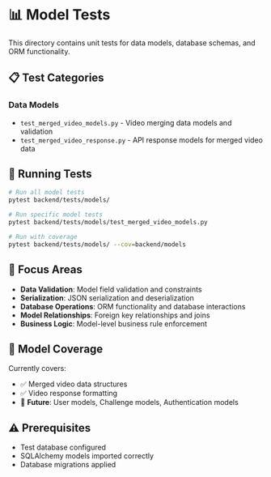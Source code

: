 # 📊 Model Tests

This directory contains unit tests for data models, database schemas, and ORM functionality.

## 📋 Test Categories

### Data Models
- `test_merged_video_models.py` - Video merging data models and validation
- `test_merged_video_response.py` - API response models for merged video data

## 🚀 Running Tests

```bash
# Run all model tests
pytest backend/tests/models/

# Run specific model tests
pytest backend/tests/models/test_merged_video_models.py

# Run with coverage
pytest backend/tests/models/ --cov=backend/models
```

## 🎯 Focus Areas

- **Data Validation**: Model field validation and constraints
- **Serialization**: JSON serialization and deserialization
- **Database Operations**: ORM functionality and database interactions
- **Model Relationships**: Foreign key relationships and joins
- **Business Logic**: Model-level business rule enforcement

## 📝 Model Coverage

Currently covers:
- ✅ Merged video data structures
- ✅ Video response formatting
- 🔄 **Future**: User models, Challenge models, Authentication models

## ⚠️ Prerequisites

- Test database configured
- SQLAlchemy models imported correctly
- Database migrations applied